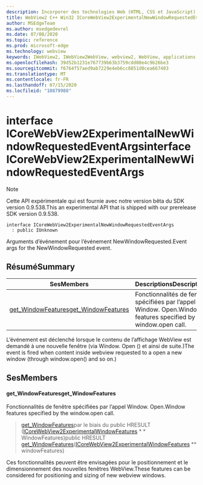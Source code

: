 ```yaml
---
description: Incorporer des technologies Web (HTML, CSS et JavaScript) dans vos applications natives avec le contrôle Microsoft Edge WebView2
title: WebView2 C++ Win32 ICoreWebView2ExperimentalNewWindowRequestedEventArgs
author: MSEdgeTeam
ms.author: msedgedevrel
ms.date: 07/08/2020
ms.topic: reference
ms.prod: microsoft-edge
ms.technology: webview
keywords: IWebView2, IWebView2WebView, webview2, WebView, applications Win32, Win32, Edge, ICoreWebView2, ICoreWebView2Controller, contrôle de navigateur, html Edge, ICoreWebView2ExperimentalNewWindowRequestedEventArgs
ms.openlocfilehash: 39d52b1231e767739b63b3759cdd08e4c9b26be3
ms.sourcegitcommit: f6764f57aed9ab7229e4eb6cc8851d0cea667403
ms.translationtype: MT
ms.contentlocale: fr-FR
ms.lasthandoff: 07/15/2020
ms.locfileid: "10879988"
---
```

# <span data-ttu-id="e32cb-104">interface ICoreWebView2ExperimentalNewWindowRequestedEventArgs</span><span class="sxs-lookup"><span data-stu-id="e32cb-104">interface ICoreWebView2ExperimentalNewWindowRequestedEventArgs</span></span> 

> [!NOTE]
> <span data-ttu-id="e32cb-105">Cette API expérimentale qui est fournie avec notre version bêta du SDK version 0.9.538.</span><span class="sxs-lookup"><span data-stu-id="e32cb-105">This an experimental API that is shipped with our prerelease SDK version 0.9.538.</span></span>

```
interface ICoreWebView2ExperimentalNewWindowRequestedEventArgs
  : public IUnknown
```

<span data-ttu-id="e32cb-106">Arguments d’événement pour l’événement NewWindowRequested.</span><span class="sxs-lookup"><span data-stu-id="e32cb-106">Event args for the NewWindowRequested event.</span></span>

## <span data-ttu-id="e32cb-107">Résumé</span><span class="sxs-lookup"><span data-stu-id="e32cb-107">Summary</span></span>

 <span data-ttu-id="e32cb-108">Ses</span><span class="sxs-lookup"><span data-stu-id="e32cb-108">Members</span></span>                        | <span data-ttu-id="e32cb-109">Descriptions</span><span class="sxs-lookup"><span data-stu-id="e32cb-109">Descriptions</span></span>
--------------------------------|---------------------------------------------
[<span data-ttu-id="e32cb-110">get_WindowFeatures</span><span class="sxs-lookup"><span data-stu-id="e32cb-110">get_WindowFeatures</span></span>](#get_windowfeatures) | <span data-ttu-id="e32cb-111">Fonctionnalités de fenêtre spécifiées par l’appel Window. Open.</span><span class="sxs-lookup"><span data-stu-id="e32cb-111">Window features specified by the window.open call.</span></span>

<span data-ttu-id="e32cb-112">L’événement est déclenché lorsque le contenu de l’affichage WebView est demandé à une nouvelle fenêtre (via Window. Open () et ainsi de suite.)</span><span class="sxs-lookup"><span data-stu-id="e32cb-112">The event is fired when content inside webview requested to a open a new window (through window.open() and so on.)</span></span>

## <span data-ttu-id="e32cb-113">Ses</span><span class="sxs-lookup"><span data-stu-id="e32cb-113">Members</span></span>

#### <span data-ttu-id="e32cb-114">get_WindowFeatures</span><span class="sxs-lookup"><span data-stu-id="e32cb-114">get_WindowFeatures</span></span> 

<span data-ttu-id="e32cb-115">Fonctionnalités de fenêtre spécifiées par l’appel Window. Open.</span><span class="sxs-lookup"><span data-stu-id="e32cb-115">Window features specified by the window.open call.</span></span>

> <span data-ttu-id="e32cb-116">[get_WindowFeatures](#get_windowfeatures)par le biais du public HRESULT ([ICoreWebView2ExperimentalWindowFeatures](icorewebview2experimentalwindowfeatures.md) \* \* WindowFeatures)</span><span class="sxs-lookup"><span data-stu-id="e32cb-116">public HRESULT [get_WindowFeatures](#get_windowfeatures)([ICoreWebView2ExperimentalWindowFeatures](icorewebview2experimentalwindowfeatures.md) \*\* windowFeatures)</span></span>

<span data-ttu-id="e32cb-117">Ces fonctionnalités peuvent être envisagées pour le positionnement et le dimensionnement des nouvelles fenêtres WebView.</span><span class="sxs-lookup"><span data-stu-id="e32cb-117">These features can be considered for positioning and sizing of new webview windows.</span></span>

